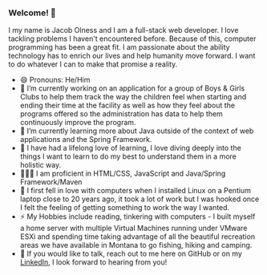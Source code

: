### Welcome! 👋

I my name is Jacob Olness and I am a full-stack web developer. I love tackling problems I haven't encountered before. Because of this, computer programming has been a great fit. I am passionate about the ability technology has to enrich our lives and help humanity move forward. I want to do whatever I can to make that promise a reality. 

- 😄 Pronouns: He/Him
- 🔭 I’m currently working on an application for a group of Boys & Girls Clubs to help them track the way the children feel when starting and ending their time at the facility as well as how they feel about the programs offered so the administration has data to help them continuously improve the program.
- 🌱 I’m currently learning more about Java outside of the context of web applications and the Spring Framework.
- 🧠 I have had a lifelong love of learning, I love diving deeply into the things I want to learn to do my best to understand them in a more holistic way.
- 👨🏻‍💻 I am proficient in HTML/CSS, JavaScript and Java/Spring Framework/Maven
- 🐧 I first fell in love with computers when I installed Linux on a Pentium laptop close to 20 years ago, it took a lot of work but I was hooked once I felt the feeling of getting something to work the way I wanted.
- ⚡ My Hobbies include reading, tinkering with computers - I built myself a home server with multiple Virtual Machines running under VMware ESXi and spending time taking advantage of all the beautiful recreation areas we have available in Montana to go fishing, hiking and camping.
- 💬 If you would like to talk, reach out to me here on GitHub or on my <a href="https://www.linkedin.com/in/jacob-olness/">LinkedIn</a>, I look forward to hearing from you!

<!--
**jolness1/jolness1** is a ✨ _special_ ✨ repository because its `README.md` (this file) appears on your GitHub profile.

Here are some ideas to get you started:

- 🔭 I’m currently working on ...
- 🌱 I’m currently learning ...
- 👯 I’m looking to collaborate on ...
- 🤔 I’m looking for help with ...
- 💬 Ask me about ...
- 📫 How to reach me: ...
- 😄 Pronouns: ...
- ⚡ Fun fact: ...
-->
